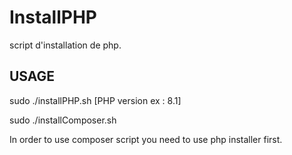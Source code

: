 # InstallPHP
script d'installation de php. 

## USAGE 
sudo ./installPHP.sh [PHP version ex : 8.1] 

sudo ./installComposer.sh

In order to use composer script you need to use php installer first. 
